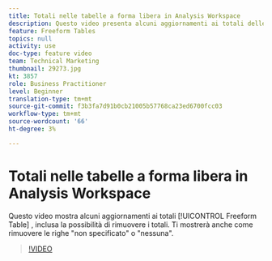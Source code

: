 ```yaml
---
title: Totali nelle tabelle a forma libera in Analysis Workspace
description: Questo video presenta alcuni aggiornamenti ai totali delle tabelle a forma libera, tra cui la possibilità di rimuovere i totali.
feature: Freeform Tables
topics: null
activity: use
doc-type: feature video
team: Technical Marketing
thumbnail: 29273.jpg
kt: 3857
role: Business Practitioner
level: Beginner
translation-type: tm+mt
source-git-commit: f3b3fa7d91b0cb21005b57768ca23ed6700fcc03
workflow-type: tm+mt
source-wordcount: '66'
ht-degree: 3%

---
```



# Totali nelle tabelle a forma libera in Analysis Workspace

Questo video mostra alcuni aggiornamenti ai totali [!UICONTROL Freeform Table] , inclusa la possibilità di rimuovere i totali. Ti mostrerà anche come rimuovere le righe &quot;non specificato&quot; o &quot;nessuna&quot;.

>[!VIDEO](https://video.tv.adobe.com/v/29273/?quality=12)
